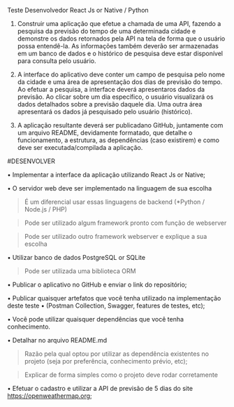 Teste Desenvolvedor React Js or Native / Python


1) Construir uma aplicação que efetue a chamada de uma API, fazendo a pesquisa da previsão do tempo de
uma determinada cidade e demonstre os dados retornados pela API na tela de forma que o usuário possa
entendê-la. As informações também deverão ser armazenadas em um banco de dados e o histórico de
pesquisa deve estar disponível para consulta pelo usuário.


2) A interface do aplicativo deve conter um campo de pesquisa pelo nome da cidade e uma área de
apresentação dos dias de previsão do tempo. Ao efetuar a pesquisa, a interface deverá apresentaros dados
da previsão. Ao clicar sobre um dia específico, o usuário visualizará os dados detalhados sobre a previsão
daquele dia. Uma outra área apresentará os dados já pesquisado pelo usuário (histórico).

3) A aplicação resultante deverá ser publicadano GitHub, juntamente com um arquivo README,
devidamente formatado, que detalhe o funcionamento, a estrutura, as dependências (caso existirem) e
como deve ser executada/compilada a aplicação.


#DESENVOLVER

• Implementar a interface da aplicação utilizando React Js or Native;

• O servidor web deve ser implementado na linguagem de sua escolha 
  > É um diferencial usar essas linguagens de backend (*Python / Node.js / PHP)
  
  > Pode ser utilizado algum framework pronto com função de webserver
  
  > Pode ser utilizado outro framework webserver e explique a sua escolha

• Utilizar banco de dados PostgreSQL or SQLite 
  > Pode ser utilizada uma biblioteca ORM
  
• Publicar o aplicativo no GitHub e enviar o link do repositório;

• Publicar quaisquer artefatos que você tenha utilizado na implementação deste teste 
  • (Postman Collection, Swagger, features de testes, etc);

• Você pode utilizar quaisquer dependências que você tenha conhecimento. 

• Detalhar no arquivo README.md 
  > Razão pela qual optou por utilizar as dependência existentes no projeto (seja por preferência, conhecimento prévio, etc);
  
  > Explicar de forma simples como o projeto deve rodar corretamente
  
• Efetuar o cadastro e utilizar a API de previsão de 5 dias do site https://openweathermap.org;


